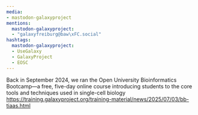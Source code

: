 ```yaml
---
media:
- mastodon-galaxyproject
mentions:
  mastodon-galaxyproject:
  - "galaxyfreiburg@baw\xFC.social"
hashtags:
  mastodon-galaxyproject:
  - UseGalaxy
  - GalaxyProject
  - EOSC
---
```

Back in September 2024, we ran the Open University Bioinformatics Bootcamp—a free, five-day online course introducing students to the core tools and techniques used in single-cell biology
https://training.galaxyproject.org/training-material/news/2025/07/03/bb-tiaas.html